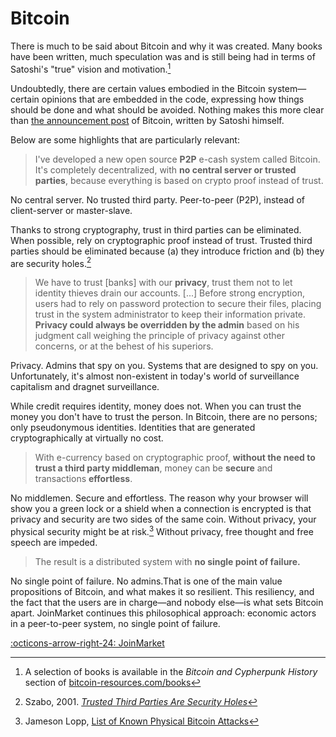 # Bitcoin

There is much to be said about Bitcoin and why it was created. Many books have
been written, much speculation was and is still being had in terms of Satoshi's
"true" vision and motivation.[^brc]

Undoubtedly, there are certain values embodied in the Bitcoin system—certain
opinions that are embedded in the code, expressing how things should be done and
what should be avoided. Nothing makes this more clear than [the
announcement post][announcement] of Bitcoin, written by Satoshi himself.

Below are some highlights that are particularly relevant:

> I've developed a new open source **P2P** e-cash system called Bitcoin. It's
> completely decentralized, with **no central server or trusted parties**,
> because everything is based on crypto proof instead of trust.

No central server. No trusted third party. Peer-to-peer (P2P), instead of
client-server or master-slave.

Thanks to strong cryptography, trust in third parties can be eliminated. When
possible, rely on cryptographic proof instead of trust. Trusted third parties
should be eliminated because (a) they introduce friction and (b) they are
security holes.[^szabo]

[^szabo]: Szabo, 2001. *[Trusted Third Parties Are Security Holes](https://nakamotoinstitute.org/trusted-third-parties/)*

> We have to trust [banks] with our **privacy**, trust them not to let
> identity thieves drain our accounts. [...] Before strong encryption, users had
> to rely on password protection to secure their files, placing trust in the
> system administrator to keep their information private. **Privacy could always
> be overridden by the admin** based on his judgment call weighing the principle
> of privacy against other concerns, or at the behest of his superiors.

Privacy. Admins that spy on you. Systems that are designed to spy on you.
Unfortunately, it's almost non-existent in today's world of surveillance
capitalism and dragnet surveillance.

While credit requires identity, money does not. When you can trust the money you
don't have to trust the person. In Bitcoin, there are no persons; only
pseudonymous identities. Identities that are generated cryptographically at
virtually no cost.

> With e-currency based on cryptographic proof, **without the need to trust a
> third party middleman**, money can be **secure** and transactions **effortless**.

No middlemen. Secure and effortless. The reason why your browser will show you a
green lock or a shield when a connection is encrypted is that privacy and
security are two sides of the same coin. Without privacy, your physical security
might be at risk.[^lopp] Without privacy, free thought and free speech are
impeded.

[^lopp]: Jameson Lopp, [List of Known Physical Bitcoin Attacks](https://github.com/jlopp/physical-bitcoin-attacks)

> The result is a distributed system with **no single point of failure.**

No single point of failure. No admins.That is one of the main value propositions
of Bitcoin, and what makes it so resilient. This resiliency, and the fact that
the users are in charge—and nobody else—is what sets Bitcoin apart. JoinMarket
continues this philosophical approach: economic actors in a peer-to-peer system,
no single point of failure.

[^brc]: A selection of books is available in the *Bitcoin and Cypherpunk History* section of [bitcoin-resources.com/books](https://bitcoin-resources.com/books/#bitcoin-and-cypherpunk-history)

[:octicons-arrow-right-24: JoinMarket][joinmarket]

[joinmarket]: /philosophy/03-joinmarket
[announcement]: https://satoshi.nakamotoinstitute.org/posts/p2pfoundation/1/
